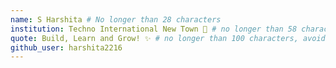 ```yaml
---
name: S Harshita # No longer than 28 characters
institution: Techno International New Town 🚩 # no longer than 58 characters
quote: Build, Learn and Grow! ✨ # no longer than 100 characters, avoid using quotes(") to guarantee the format remains the same.
github_user: harshita2216
---
```

